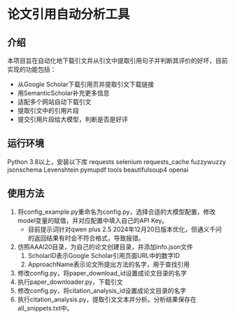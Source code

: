 # 论文引用自动分析工具

## 介绍

本项目旨在自动化地下载引文并从引文中提取引用句子并判断其评价的好坏，目前实现的功能包括：

* 从Google Scholar下载引用页并提取引文下载链接
* 用SemanticScholar补充更多信息
* 适配多个网站自动下载引文
* 提取引文中的引用片段
* 提交引用片段给大模型，判断是否是好评

## 运行环境
Python 3.8以上，安装以下库
    requests
    selenium
    requests_cache
    fuzzywuzzy
    jsonschema
    Levenshtein
    pymupdf
    tools
    beautifulsoup4
    openai

## 使用方法
1. 将config_example.py重命名为config.py，选择合适的大模型配置，修改model变量的赋值，并对应配置中填入自己的API Key。
   * 目前提示词针对qwen plus 2.5 2024年12月20日版本优化，但通义千问的返回结果有时会不符合格式，导致报错。
2. 仿照AAAI20目录，为自己的论文创建目录，并添加info.json文件
   1. ScholarID表示Google Scholar引用页面URL中的数字ID
   2. ApproachName表示论文所提出方法的名字，用于查找引用
3. 修改config.py，将paper_download_id设置成论文目录的名字
4. 执行paper_downloader.py，下载引文
5. 修改config.py，将citation_analysis_id设置成论文目录的名字
6. 执行citation_analysis.py，提取引文文本并分析。分析结果保存在all_snippets.txt中。
